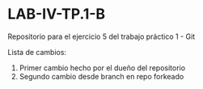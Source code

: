 # LAB-IV-TP.1-B
Repositorio para el ejercicio 5 del trabajo práctico 1 - Git

Lista de cambios:
  1. Primer cambio hecho por el dueño del repositorio 
  2. Segundo cambio desde branch en repo forkeado
